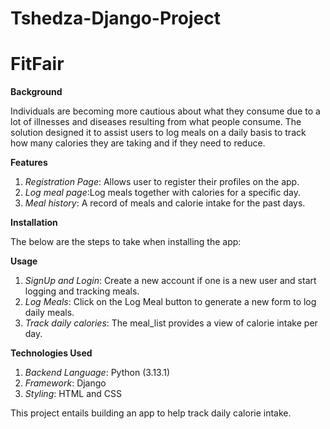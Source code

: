 # Tshedza-Django-Project

# **FitFair**


**Background**

Individuals are becoming more cautious about what they consume due to a lot of illnesses and diseases resulting from what people consume. The solution designed it to assist users to log meals on a daily basis to track how many calories they are taking and if they need to reduce.

**Features**

1. *Registration Page*: Allows user to register their profiles on the app.
2. *Log meal page*:Log meals together with calories for a specific day.
3. *Meal history*: A record of meals and calorie intake for the past days.

**Installation**

The below are the steps to take when installing the app:

**Usage**

1. *SignUp and Login*: Create a new account if one is a new user and start logging and tracking meals.
2. *Log Meals*: Click on the Log Meal button to generate a new form to log daily meals.
3. *Track daily calories*: The meal_list provides a view of calorie intake per day.

**Technologies Used**
1. *Backend Language*: Python (3.13.1)
2. *Framework*: Django
3. *Styling*: HTML and CSS

This project entails building an app to help track daily calorie intake.
